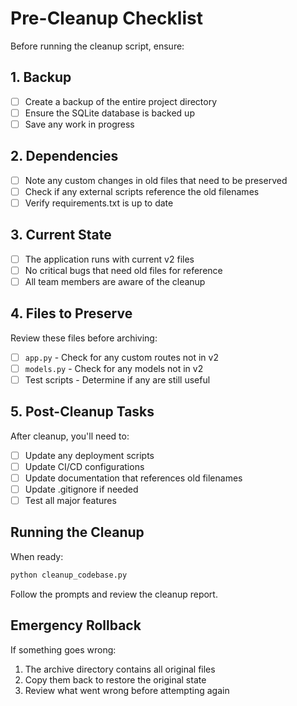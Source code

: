 # Pre-Cleanup Checklist

Before running the cleanup script, ensure:

## 1. Backup
- [ ] Create a backup of the entire project directory
- [ ] Ensure the SQLite database is backed up
- [ ] Save any work in progress

## 2. Dependencies
- [ ] Note any custom changes in old files that need to be preserved
- [ ] Check if any external scripts reference the old filenames
- [ ] Verify requirements.txt is up to date

## 3. Current State
- [ ] The application runs with current v2 files
- [ ] No critical bugs that need old files for reference
- [ ] All team members are aware of the cleanup

## 4. Files to Preserve
Review these files before archiving:
- [ ] `app.py` - Check for any custom routes not in v2
- [ ] `models.py` - Check for any models not in v2
- [ ] Test scripts - Determine if any are still useful

## 5. Post-Cleanup Tasks
After cleanup, you'll need to:
- [ ] Update any deployment scripts
- [ ] Update CI/CD configurations
- [ ] Update documentation that references old filenames
- [ ] Update .gitignore if needed
- [ ] Test all major features

## Running the Cleanup

When ready:
```bash
python cleanup_codebase.py
```

Follow the prompts and review the cleanup report.

## Emergency Rollback

If something goes wrong:
1. The archive directory contains all original files
2. Copy them back to restore the original state
3. Review what went wrong before attempting again